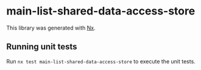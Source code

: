 # main-list-shared-data-access-store

This library was generated with [Nx](https://nx.dev).

## Running unit tests

Run `nx test main-list-shared-data-access-store` to execute the unit tests.

